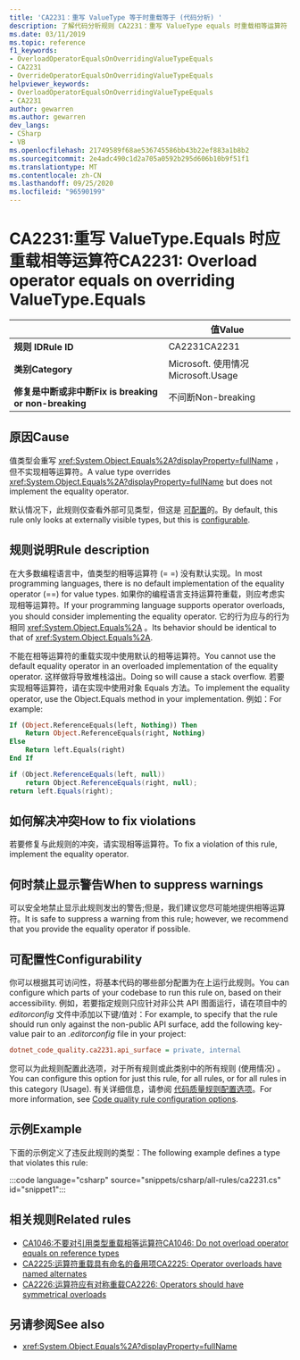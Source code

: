 ```yaml
---
title: 'CA2231：重写 ValueType 等于时重载等于 (代码分析) '
description: 了解代码分析规则 CA2231：重写 ValueType equals 时重载相等运算符
ms.date: 03/11/2019
ms.topic: reference
f1_keywords:
- OverloadOperatorEqualsOnOverridingValueTypeEquals
- CA2231
- OverrideOperatorEqualsOnOverridingValueTypeEquals
helpviewer_keywords:
- OverloadOperatorEqualsOnOverridingValueTypeEquals
- CA2231
author: gewarren
ms.author: gewarren
dev_langs:
- CSharp
- VB
ms.openlocfilehash: 21749589f68ae536745586bb43b22ef883a1b8b2
ms.sourcegitcommit: 2e4adc490c1d2a705a0592b295d606b10b9f51f1
ms.translationtype: MT
ms.contentlocale: zh-CN
ms.lasthandoff: 09/25/2020
ms.locfileid: "96590199"
---
```

# <a name="ca2231-overload-operator-equals-on-overriding-valuetypeequals"></a><span data-ttu-id="a19b5-103">CA2231:重写 ValueType.Equals 时应重载相等运算符</span><span class="sxs-lookup"><span data-stu-id="a19b5-103">CA2231: Overload operator equals on overriding ValueType.Equals</span></span>

| | <span data-ttu-id="a19b5-104">值</span><span class="sxs-lookup"><span data-stu-id="a19b5-104">Value</span></span> |
|-|-|
| <span data-ttu-id="a19b5-105">**规则 ID**</span><span class="sxs-lookup"><span data-stu-id="a19b5-105">**Rule ID**</span></span> |<span data-ttu-id="a19b5-106">CA2231</span><span class="sxs-lookup"><span data-stu-id="a19b5-106">CA2231</span></span>|
| <span data-ttu-id="a19b5-107">**类别**</span><span class="sxs-lookup"><span data-stu-id="a19b5-107">**Category**</span></span> |<span data-ttu-id="a19b5-108">Microsoft. 使用情况</span><span class="sxs-lookup"><span data-stu-id="a19b5-108">Microsoft.Usage</span></span>|
| <span data-ttu-id="a19b5-109">**修复是中断或非中断**</span><span class="sxs-lookup"><span data-stu-id="a19b5-109">**Fix is breaking or non-breaking**</span></span> |<span data-ttu-id="a19b5-110">不间断</span><span class="sxs-lookup"><span data-stu-id="a19b5-110">Non-breaking</span></span>|

## <a name="cause"></a><span data-ttu-id="a19b5-111">原因</span><span class="sxs-lookup"><span data-stu-id="a19b5-111">Cause</span></span>

<span data-ttu-id="a19b5-112">值类型会重写 <xref:System.Object.Equals%2A?displayProperty=fullName> ，但不实现相等运算符。</span><span class="sxs-lookup"><span data-stu-id="a19b5-112">A value type overrides <xref:System.Object.Equals%2A?displayProperty=fullName> but does not implement the equality operator.</span></span>

<span data-ttu-id="a19b5-113">默认情况下，此规则仅查看外部可见类型，但这是 [可配置](#configurability)的。</span><span class="sxs-lookup"><span data-stu-id="a19b5-113">By default, this rule only looks at externally visible types, but this is [configurable](#configurability).</span></span>

## <a name="rule-description"></a><span data-ttu-id="a19b5-114">规则说明</span><span class="sxs-lookup"><span data-stu-id="a19b5-114">Rule description</span></span>

<span data-ttu-id="a19b5-115">在大多数编程语言中，值类型的相等运算符 (= =) 没有默认实现。</span><span class="sxs-lookup"><span data-stu-id="a19b5-115">In most programming languages, there is no default implementation of the equality operator (==) for value types.</span></span> <span data-ttu-id="a19b5-116">如果你的编程语言支持运算符重载，则应考虑实现相等运算符。</span><span class="sxs-lookup"><span data-stu-id="a19b5-116">If your programming language supports operator overloads, you should consider implementing the equality operator.</span></span> <span data-ttu-id="a19b5-117">它的行为应与的行为相同 <xref:System.Object.Equals%2A> 。</span><span class="sxs-lookup"><span data-stu-id="a19b5-117">Its behavior should be identical to that of <xref:System.Object.Equals%2A>.</span></span>

<span data-ttu-id="a19b5-118">不能在相等运算符的重载实现中使用默认的相等运算符。</span><span class="sxs-lookup"><span data-stu-id="a19b5-118">You cannot use the default equality operator in an overloaded implementation of the equality operator.</span></span> <span data-ttu-id="a19b5-119">这样做将导致堆栈溢出。</span><span class="sxs-lookup"><span data-stu-id="a19b5-119">Doing so will cause a stack overflow.</span></span> <span data-ttu-id="a19b5-120">若要实现相等运算符，请在实现中使用对象 Equals 方法。</span><span class="sxs-lookup"><span data-stu-id="a19b5-120">To implement the equality operator, use the Object.Equals method in your implementation.</span></span> <span data-ttu-id="a19b5-121">例如：</span><span class="sxs-lookup"><span data-stu-id="a19b5-121">For example:</span></span>

```vb
If (Object.ReferenceEquals(left, Nothing)) Then
    Return Object.ReferenceEquals(right, Nothing)
Else
    Return left.Equals(right)
End If
```

```csharp
if (Object.ReferenceEquals(left, null))
    return Object.ReferenceEquals(right, null);
return left.Equals(right);
```

## <a name="how-to-fix-violations"></a><span data-ttu-id="a19b5-122">如何解决冲突</span><span class="sxs-lookup"><span data-stu-id="a19b5-122">How to fix violations</span></span>

<span data-ttu-id="a19b5-123">若要修复与此规则的冲突，请实现相等运算符。</span><span class="sxs-lookup"><span data-stu-id="a19b5-123">To fix a violation of this rule, implement the equality operator.</span></span>

## <a name="when-to-suppress-warnings"></a><span data-ttu-id="a19b5-124">何时禁止显示警告</span><span class="sxs-lookup"><span data-stu-id="a19b5-124">When to suppress warnings</span></span>

<span data-ttu-id="a19b5-125">可以安全地禁止显示此规则发出的警告;但是，我们建议您尽可能地提供相等运算符。</span><span class="sxs-lookup"><span data-stu-id="a19b5-125">It is safe to suppress a warning from this rule; however, we recommend that you provide the equality operator if possible.</span></span>

## <a name="configurability"></a><span data-ttu-id="a19b5-126">可配置性</span><span class="sxs-lookup"><span data-stu-id="a19b5-126">Configurability</span></span>

<span data-ttu-id="a19b5-127">你可以根据其可访问性，将基本代码的哪些部分配置为在上运行此规则。</span><span class="sxs-lookup"><span data-stu-id="a19b5-127">You can configure which parts of your codebase to run this rule on, based on their accessibility.</span></span> <span data-ttu-id="a19b5-128">例如，若要指定规则只应针对非公共 API 图面运行，请在项目中的 *editorconfig* 文件中添加以下键/值对：</span><span class="sxs-lookup"><span data-stu-id="a19b5-128">For example, to specify that the rule should run only against the non-public API surface, add the following key-value pair to an *.editorconfig* file in your project:</span></span>

```ini
dotnet_code_quality.ca2231.api_surface = private, internal
```

<span data-ttu-id="a19b5-129">您可以为此规则配置此选项，对于所有规则或此类别中的所有规则 (使用情况) 。</span><span class="sxs-lookup"><span data-stu-id="a19b5-129">You can configure this option for just this rule, for all rules, or for all rules in this category (Usage).</span></span> <span data-ttu-id="a19b5-130">有关详细信息，请参阅 [代码质量规则配置选项](../code-quality-rule-options.md)。</span><span class="sxs-lookup"><span data-stu-id="a19b5-130">For more information, see [Code quality rule configuration options](../code-quality-rule-options.md).</span></span>

## <a name="example"></a><span data-ttu-id="a19b5-131">示例</span><span class="sxs-lookup"><span data-stu-id="a19b5-131">Example</span></span>

<span data-ttu-id="a19b5-132">下面的示例定义了违反此规则的类型：</span><span class="sxs-lookup"><span data-stu-id="a19b5-132">The following example defines a type that violates this rule:</span></span>

:::code language="csharp" source="snippets/csharp/all-rules/ca2231.cs" id="snippet1":::

## <a name="related-rules"></a><span data-ttu-id="a19b5-133">相关规则</span><span class="sxs-lookup"><span data-stu-id="a19b5-133">Related rules</span></span>

- [<span data-ttu-id="a19b5-134">CA1046:不要对引用类型重载相等运算符</span><span class="sxs-lookup"><span data-stu-id="a19b5-134">CA1046: Do not overload operator equals on reference types</span></span>](ca1046.md)
- [<span data-ttu-id="a19b5-135">CA2225:运算符重载具有命名的备用项</span><span class="sxs-lookup"><span data-stu-id="a19b5-135">CA2225: Operator overloads have named alternates</span></span>](ca2225.md)
- [<span data-ttu-id="a19b5-136">CA2226:运算符应有对称重载</span><span class="sxs-lookup"><span data-stu-id="a19b5-136">CA2226: Operators should have symmetrical overloads</span></span>](ca2226.md)

## <a name="see-also"></a><span data-ttu-id="a19b5-137">另请参阅</span><span class="sxs-lookup"><span data-stu-id="a19b5-137">See also</span></span>

- <xref:System.Object.Equals%2A?displayProperty=fullName>
